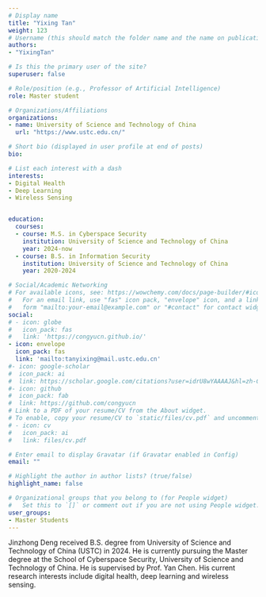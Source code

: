 ```yaml
---
# Display name
title: "Yixing Tan"
weight: 123
# Username (this should match the folder name and the name on publications)
authors:
- "YixingTan"

# Is this the primary user of the site?
superuser: false

# Role/position (e.g., Professor of Artificial Intelligence)
role: Master student

# Organizations/Affiliations
organizations:
- name: University of Science and Technology of China
  url: "https://www.ustc.edu.cn/"

# Short bio (displayed in user profile at end of posts)
bio:

# List each interest with a dash
interests:
- Digital Health
- Deep Learning
- Wireless Sensing


education:
  courses:
  - course: M.S. in Cyberspace Security
    institution: University of Science and Technology of China
    year: 2024-now
  - course: B.S. in Information Security
    institution: University of Science and Technology of China
    year: 2020-2024

# Social/Academic Networking
# For available icons, see: https://wowchemy.com/docs/page-builder/#icons
#   For an email link, use "fas" icon pack, "envelope" icon, and a link in the
#   form "mailto:your-email@example.com" or "#contact" for contact widget.
social:
# - icon: globe
#   icon_pack: fas
#   link: 'https://congyucn.github.io/'
- icon: envelope
  icon_pack: fas
  link: 'mailto:tanyixing@mail.ustc.edu.cn'
#- icon: google-scholar
#  icon_pack: ai
#  link: https://scholar.google.com/citations?user=idrU8wYAAAAJ&hl=zh-CN
#- icon: github
#  icon_pack: fab
#  link: https://github.com/congyucn
# Link to a PDF of your resume/CV from the About widget.
# To enable, copy your resume/CV to `static/files/cv.pdf` and uncomment the lines below.
# - icon: cv
#   icon_pack: ai
#   link: files/cv.pdf

# Enter email to display Gravatar (if Gravatar enabled in Config)
email: ""

# Highlight the author in author lists? (true/false)
highlight_name: false

# Organizational groups that you belong to (for People widget)
#   Set this to `[]` or comment out if you are not using People widget.
user_groups:
- Master Students
---
```


Jinzhong Deng received B.S. degree from University of Science and Technology of China (USTC) in 2024. He is currently pursuing the Master degree at the School of Cyberspace Security, University of Science and Technology of China. He is supervised by Prof. Yan Chen. His current research interests include digital health, deep learning and wireless sensing.